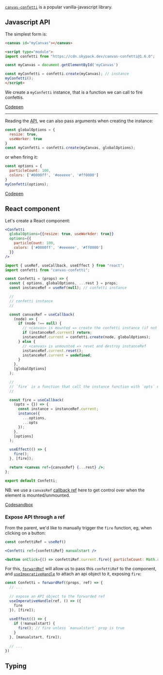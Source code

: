 [`canvas-confetti`](https://www.npmjs.com/package/canvas-confetti) is a popular vanilla-javascript library.

## Javascript API

The simplest form is:

```html
<canvas id="myCanvas"></canvas>

<script type="module">
import confetti from "https://cdn.skypack.dev/canvas-confetti@1.6.0";

const myCanvas = document.getElementById('myCanvas')

const myConfetti = confetti.create(myCanvas); // instance
myConfetti();
</script>
```
We create a `myConfetti` instance, that is a function we can call to fire confettis.

[Codepen](https://codepen.io/abernier/pen/NWzYXwv)

---

Reading the [API](https://github.com/catdad/canvas-confetti#api), we can also pass arguments when creating the instance:

```js
const globalOptions = {
  resize: true,
  useWorker: true
}
const myConfetti = confetti.create(myCanvas, globalOptions);
```

or when firing it:

```js
const options = {
  particleCount: 100,
  colors: ['#0000ff', '#eeeeee', '#ff0000']
}
myConfetti(options);
```
[Codepen](https://codepen.io/abernier/pen/NWzYXey?editors=1010)

## React component

Let's create a React component:

```jsx
<Confetti
  globalOptions={{resize: true, useWorkder: true}}
  options={{
    particleCount: 100,
    colors: ['#0000ff', '#eeeeee', '#ff0000']
  }}
/>
```

```jsx
import { useRef, useCallback, useEffect } from "react";
import confetti from "canvas-confetti";

const Confetti = (props) => {
  const { options, globalOptions, ...rest } = props;
  const instanceRef = useRef(null); // confetti instance

  //
  // confetti instance
  //

  const canvasRef = useCallback(
    (node) => {
      if (node !== null) {
        // <canvas> is mounted => create the confetti instance (if not already created)
        if (instanceRef.current) return;
        instanceRef.current = confetti.create(node, globalOptions);
      } else {
        // <canvas> is unmounted => reset and destroy instanceRef
        instanceRef.current.reset();
        instanceRef.current = undefined;
      }
    },
    [globalOptions]
  );

  //
  // `fire` is a function that call the instance function with `opts` merged with `options` prop
  //

  const fire = useCallback(
    (opts = {}) => {
      const instance = instanceRef.current;
      instance({
        ...options,
        ...opts
      });
    },
    [options]
  );

  useEffect(() => {
    fire();
  }, [fire]);

  return <canvas ref={canvasRef} {...rest} />;
};

export default Confetti;
```

NB: we use a `canvasRef` [callback ref](https://reactjs.org/docs/refs-and-the-dom.html#callback-refs) here to get control over when the element is mounted/unmounted.

[Codesandbox](https://codesandbox.io/s/gallant-elbakyan-vnr7bl?file=/src/Confetti.jsx)


### Expose API through a ref

From the parent, we'd like to manually trigger the `fire` function, eg, when clicking on a button:

```jsx
const confettiRef = useRef()

<Confetti ref={confettiRef} manualstart />

<button onClick={() => confettiRef.current.fire({ particleCount: Math.round(Math.random()*100) }) }>
```

For this, [`forwardRef`](https://reactjs.org/docs/forwarding-refs.html) will allow us to pass this `confettiRef` to the component, and [`useImperativeHandle`](https://reactjs.org/docs/hooks-reference.html#useimperativehandle) to attach an api object to it, exposing `fire`:

```jsx
const Confetti = forwardRef((props, ref) => {
  // ...
  
  // expose an API object to the forwarded ref
  useImperativeHandle(ref, () => ({
    fire
  }), [fire]);
  
  useEffect(() => {
    if (!manualstart) {
      fire(); // fire unless `manualstart` prop is true
    }
  }, [manualstart, fire]);
  
  // ...
})
```

## Typing

